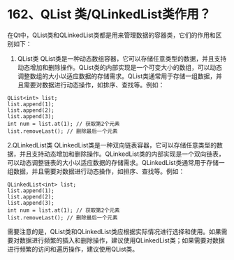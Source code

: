 # 162、QList 类/QLinkedList类作用？

在Qt中，QList类和QLinkedList类都是用来管理数据的容器类，它们的作用和区别如下：

1. QList类 QList类是一种动态数组容器，它可以存储任意类型的数据，并且支持动态增加和删除操作。QList类的内部实现是一个可变大小的数组，可以动态调整数组的大小以适应数据的存储需求。QList类通常用于存储一组数据，并且需要对数据进行动态操作，如排序、查找等。例如：

```
QList<int> list;
list.append(1);
list.append(2);
list.append(3);
int num = list.at(1); // 获取第2个元素
list.removeLast(); // 删除最后一个元素
```

2.QLinkedList类 QLinkedList类是一种双向链表容器，它可以存储任意类型的数据，并且支持动态增加和删除操作。QLinkedList类的内部实现是一个双向链表，可以动态调整链表的大小以适应数据的存储需求。QLinkedList类通常用于存储一组数据，并且需要对数据进行动态操作，如排序、查找等。例如：

```
QLinkedList<int> list;
list.append(1);
list.append(2);
list.append(3);
int num = list.at(1); // 获取第2个元素
list.removeLast(); // 删除最后一个元素
```

需要注意的是，QList类和QLinkedList类应根据实际情况进行选择和使用。如果需要对数据进行频繁的插入和删除操作，建议使用QLinkedList类；如果需要对数据进行频繁的访问和遍历操作，建议使用QList类。